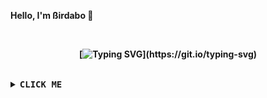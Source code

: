   <!-- Profile -->
<b> Hello, I'm ßirdabo 👋 <b>
<p align="left"></p>  
<br>

 <div align="center">
   
[![Typing SVG](https://readme-typing-svg.demolab.com?font=Fira+Code&size=16&duration=2000&pause=750&color=CBA6F7&center=true&vCenter=true&width=435&lines=I'm+always+sleepy;Codes+are+cool,+i+guess.)](https://git.io/typing-svg)

 </div>
<p align="right"></p>                                                                     
<br>
  
<!-- Github Stats -->
<details>
<summary><samp><b>CLICK ME</b></samp></summary>
<h2></h2>

<b> My horrible github stats </b>

<div align="center" style="margin-top: 80px;">
  <table>
    <tr>
      <td><a href="#--------"><img height="137px" align="center" alt="GitHub Stats" src="https://github-readme-stats.vercel.app/api?username=Birdabo404&show_icons=true&hide_border=true&theme=nord"/></a></td>
      <td><a href="#--------"><img height="137px" align="center" alt="Top Language" src="https://github-readme-stats.vercel.app/api/top-langs/?username=Birdabo404&layout=compact&line_height=21&hide_border=true&theme=nord"/></a></td>
    </tr>
  </table>
</div>
</details>
